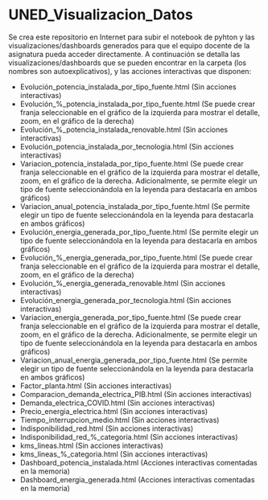 # UNED_Visualizacion_Datos
Se crea este repositorio en Internet para subir el notebook de pyhton y las visualizaciones/dashboards generados para que el equipo
docente de la asignatura pueda acceder directamente.
A continuación se detalla las visualizaciones/dashboards que se pueden encontrar en la carpeta (los nombres son autoexplicativos), y las
acciones interactivas que disponen:
 - Evolución_potencia_instalada_por_tipo_fuente.html (Sin acciones interactivas)
 - Evolución_%_potencia_instalada_por_tipo_fuente.html (Se puede crear franja seleccionable en el gráfico de la izquierda para mostrar el
   detalle, zoom, en el gráfico de la derecha)
 - Evolución_%_potencia_instalada_renovable.html (Sin acciones interactivas)
 - Evolución_potencia_instalada_por_tecnologia.html (Sin acciones interactivas)
 - Variacion_potencia_instalada_por_tipo_fuente.html (Se puede crear franja seleccionable en el gráfico de la izquierda para mostrar el
   detalle, zoom, en el gráfico de la derecha. Adicionalmente, se permite elegir un tipo de fuente seleccionándola en la leyenda para
   destacarla en ambos gráficos)
 - Variacion_anual_potencia_instalada_por_tipo_fuente.html (Se permite elegir un tipo de fuente seleccionándola en la leyenda para
   destacarla en ambos gráficos)
 - Evolución_energia_generada_por_tipo_fuente.html (Se permite elegir un tipo de fuente seleccionándola en la leyenda para
   destacarla en ambos gráficos)
 - Evolución_%_energia_generada_por_tipo_fuente.html (Se puede crear franja seleccionable en el gráfico de la izquierda para mostrar el
   detalle, zoom, en el gráfico de la derecha)
 - Evolución_%_energia_generada_renovable.html (Sin acciones interactivas)
 - Evolución_energia_generada_por_tecnologia.html (Sin acciones interactivas)
 - Variacion_energia_generada_por_tipo_fuente.html (Se puede crear franja seleccionable en el gráfico de la izquierda para mostrar el
   detalle, zoom, en el gráfico de la derecha. Adicionalmente, se permite elegir un tipo de fuente seleccionándola en la leyenda para
   destacarla en ambos gráficos)
 - Variacion_anual_energia_generada_por_tipo_fuente.html (Se permite elegir un tipo de fuente seleccionándola en la leyenda para
   destacarla en ambos gráficos)
 - Factor_planta.html (Sin acciones interactivas)
 - Comparacion_demanda_electrica_PIB.html (Sin acciones interactivas)
 - Demanda_electrica_COVID.html (Sin acciones interactivas)
 - Precio_energia_electrica.html (Sin acciones interactivas)
 - Tiempo_interrupcion_medio.html (Sin acciones interactivas)
 - Indisponibilidad_red.html (Sin acciones interactivas)
 - Indisponibilidad_red_%_categoria.html (Sin acciones interactivas)
 - kms_lineas.html (Sin acciones interactivas)
 - kms_lineas_%_categoria.html (Sin acciones interactivas)
 - Dashboard_potencia_instalada.html (Acciones interactivas comentadas en la memoria)
 - Dashboard_energia_generada.html (Acciones interactivas comentadas en la memoria) 
